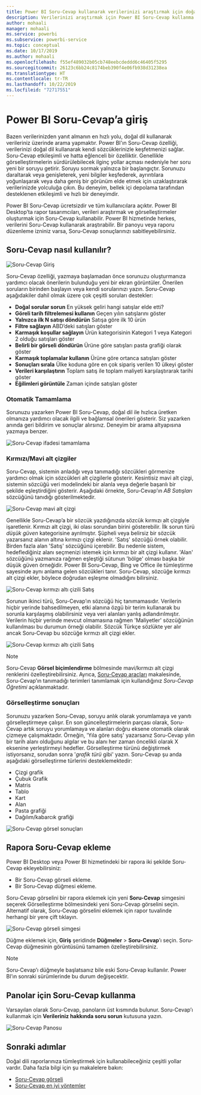 ```yaml
---
title: Power BI Soru-Cevap kullanarak verilerinizi araştırmak için doğal dil kullanma
description: Verilerinizi araştırmak için Power BI Soru-Cevap kullanma
author: mohaali
manager: mohaali
ms.service: powerbi
ms.subservice: powerbi-service
ms.topic: conceptual
ms.date: 10/17/2019
ms.author: mohaali
ms.openlocfilehash: f55ef489032b05cb748eebcdeddd6c46405f5295
ms.sourcegitcommit: 26123c6bb24c8174beb390f4e06fb938d31238ea
ms.translationtype: HT
ms.contentlocale: tr-TR
ms.lasthandoff: 10/22/2019
ms.locfileid: "72717551"
---
```

# <a name="intro-to-power-bi-qa"></a>Power BI Soru-Cevap’a giriş

Bazen verilerinizden yanıt almanın en hızlı yolu, doğal dil kullanarak verileriniz üzerinde arama yapmaktır. Power BI'ın Soru-Cevap özelliği, verilerinizi doğal dil kullanarak kendi sözcüklerinizle keşfetmenizi sağlar. Soru-Cevap etkileşimli ve hatta eğlenceli bir özelliktir. Genellikle görselleştirmelerin sürdürülebilecek ilginç yollar açması nedeniyle her soru yeni bir soruyu getirir. Soruyu sormak yalnızca bir başlangıçtır. Sorunuzu daraltarak veya genişleterek, yeni bilgiler keşfederek, ayrıntılara yoğunlaşarak veya daha geniş bir görünüm elde etmek için uzaklaştırarak verilerinizde yolculuğa çıkın. Bu deneyim, bellek içi depolama tarafından desteklenen etkileşimli ve hızlı bir deneyimdir. 

Power BI Soru-Cevap ücretsizdir ve tüm kullanıcılara açıktır. Power BI Desktop’ta rapor tasarımcıları, verileri araştırmak ve görselleştirmeler oluşturmak için Soru-Cevap kullanabilir. Power BI hizmetinde herkes, verilerini Soru-Cevap kullanarak araştırabilir. Bir panoyu veya raporu düzenleme izniniz varsa, Soru-Cevap sonuçlarınızı sabitleyebilirsiniz.

## <a name="how-to-use-qa"></a>Soru-Cevap nasıl kullanılır?

![Soru-Cevap Giriş](media/qna-visual.png)

Soru-Cevap özelliği, yazmaya başlamadan önce sorunuzu oluşturmanıza yardımcı olacak önerilerin bulunduğu yeni bir ekran görüntüler. Önerilen soruların birinden başlayın veya kendi sorularınızı yazın. Soru-Cevap aşağıdakiler dahil olmak üzere çok çeşitli soruları destekler:

- **Doğal sorular sorun** En yüksek geliri hangi satışlar elde etti?
- **Göreli tarih filtrelemesi kullanın** Geçen yılın satışlarını göster
- **Yalnızca ilk N satışı döndürün** Satışa göre ilk 10 ürün
- **Filtre sağlayın** ABD’deki satışları göster
- **Karmaşık koşullar sağlayın** Ürün kategorisinin Kategori 1 veya Kategori 2 olduğu satışları göster
- **Belirli bir görseli döndürün** Ürüne göre satışları pasta grafiği olarak göster
- **Karmaşık toplamalar kullanın** Ürüne göre ortanca satışları göster
- **Sonuçları sırala** Ülke koduna göre en çok sipariş verilen 10 ülkeyi göster
- **Verileri karşılaştırın** Toplam satış ile toplam maliyeti karşılaştırarak tarihi göster
- **Eğilimleri görüntüle** Zaman içinde satışları göster

### <a name="autocomplete"></a>Otomatik Tamamlama

Sorunuzu yazarken Power BI Soru-Cevap, doğal dil ile hızlıca üretken olmanıza yardımcı olacak ilgili ve bağlamsal önerileri gösterir. Siz yazarken anında geri bildirim ve sonuçlar alırsınız. Deneyim bir arama altyapısına yazmaya benzer.

![Soru-Cevap ifadesi tamamlama](media/qna-suggestion-phrase-completion.png)

### <a name="redblue-underlines"></a>Kırmızı/Mavi alt çizgiler

Soru-Cevap, sistemin anladığı veya tanımadığı sözcükleri görmenize yardımcı olmak için sözcükleri alt çizgilerle gösterir. Kesintisiz mavi alt çizgi, sistemin sözcüğü veri modelindeki bir alanla veya değerle başarılı bir şekilde eşleştirdiğini gösterir. Aşağıdaki örnekte, Soru-Cevap’ın *AB Satışları* sözcüğünü tanıdığı gösterilmektedir.

![Soru-Cevap mavi alt çizgi](media/qna-blue-underline.png)

Genellikle Soru-Cevap’a bir sözcük yazdığınızda sözcük kırmızı alt çizgiyle işaretlenir. Kırmızı alt çizgi, iki olası sorundan birini gösterebilir. İlk sorun türü *düşük güven* kategorisine ayrılmıştır. Şüpheli veya belirsiz bir sözcük yazarsanız alanın altına kırmızı çizgi eklenir. 'Satış' sözcüğü örnek olabilir. Birden fazla alan 'Satış' sözcüğünü içerebilir. Bu nedenle sistem, hedeflediğiniz alanı seçmenizi istemek için kırmızı bir alt çizgi kullanır. 'Alan' sözcüğünü yazmanıza rağmen eşleştiği sütunun 'bölge' olması başka bir düşük güven örneğidir. Power BI Soru-Cevap, Bing ve Office ile tümleştirme sayesinde aynı anlama gelen sözcükleri tanır. Soru-Cevap, sözcüğe kırmızı alt çizgi ekler, böylece doğrudan eşleşme olmadığını bilirsiniz.

![Soru-Cevap kırmızı altı çizili Satış](media/qna-red-underline-sales.png)

Sorunun ikinci türü, Soru-Cevap’ın sözcüğü hiç tanımamasıdır. Verilerin hiçbir yerinde bahsedilmeyen, etki alanına özgü bir terim kullanarak bu sorunla karşılaşmış olabilirsiniz veya veri alanları yanlış adlandırılmıştır. Verilerin hiçbir yerinde mevcut olmamasına rağmen 'Maliyetler' sözcüğünün kullanılması bu durumun örneği olabilir. Sözcük Türkçe sözlükte yer alır ancak Soru-Cevap bu sözcüğe kırmızı alt çizgi ekler.

![Soru-Cevap kırmızı altı çizili Satış](media/qna-red-underline-costs.png)

> [!NOTE]
> Soru-Cevap **Görsel biçimlendirme** bölmesinde mavi/kırmızı alt çizgi renklerini özelleştirebilirsiniz. Ayrıca, [Soru-Cevap araçları](q-and-a-tooling-teach-q-and-a.md) makalesinde, Soru-Cevap’ın tanımadığı terimleri tanımlamak için kullandığınız *Soru-Cevap Öğretimi* açıklanmaktadır.

### <a name="visualization-results"></a>Görselleştirme sonuçları

Sorunuzu yazarken Soru-Cevap, soruyu anlık olarak yorumlamaya ve yanıtı görselleştirmeye çalışır. En son güncelleştirmelerin parçası olarak, Soru-Cevap artık soruyu yorumlamaya ve alanları doğru eksene otomatik olarak çizmeye çalışmaktadır. Örneğin, 'Yıla göre satış' yazarsanız Soru-Cevap yılın bir tarih alanı olduğunu algılar ve bu alanı her zaman öncelikli olarak X eksenine yerleştirmeyi hedefler. Görselleştirme türünü değiştirmek istiyorsanız, sorudan sonra '*grafik türü* gibi' yazın. Soru-Cevap şu anda aşağıdaki görselleştirme türlerini desteklemektedir:

- Çizgi grafik
- Çubuk Grafik
- Matris
- Tablo
- Kart
- Alan
- Pasta grafiği
- Dağılım/kabarcık grafiği
 
![Soru-Cevap görsel sonuçları](media/qna-visual-results-date.png)

## <a name="add-qa-to-a-report"></a>Rapora Soru-Cevap ekleme

Power BI Desktop veya Power BI hizmetindeki bir rapora iki şekilde Soru-Cevap ekleyebilirsiniz:

- Bir Soru-Cevap görseli ekleme.
- Bir Soru-Cevap düğmesi ekleme.

Soru-Cevap görselini bir rapora eklemek için yeni **Soru-Cevap** simgesini seçerek Görselleştirme bölmesindeki yeni Soru-Cevap görselini seçin. Alternatif olarak, Soru-Cevap görselini eklemek için rapor tuvalinde herhangi bir yere çift tıklayın.

![Soru-Cevap görseli simgesi](media/qna-visual-icon.png)

Düğme eklemek için, **Giriş** şeridinde **Düğmeler** > **Soru-Cevap**’ı seçin. Soru-Cevap düğmesinin görüntüsünü tamamen özelleştirebilirsiniz.

> [!NOTE]
> Soru-Cevap’ı düğmeyle başlatsanız bile eski Soru-Cevap kullanılır. Power BI’ın sonraki sürümlerinde bu durum değişecektir.

## <a name="use-qa-for-dashboards"></a>Panolar için Soru-Cevap kullanma

Varsayılan olarak Soru-Cevap, panoların üst kısmında bulunur. Soru-Cevap’ı kullanmak için **Verileriniz hakkında soru sorun** kutusuna yazın.

![Soru-Cevap Panosu](media/qna-dashboard.png)

## <a name="next-steps"></a>Sonraki adımlar

Doğal dili raporlarınıza tümleştirmek için kullanabileceğiniz çeşitli yollar vardır. Daha fazla bilgi için şu makalelere bakın:

* [Soru-Cevap görseli](../visuals/power-bi-visualization-q-and-a.md)
* [Soru-Cevap en iyi yöntemler](q-and-a-best-practices.md)
